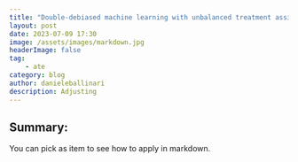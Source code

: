 ```yaml
---
title: "Double-debiased machine learning with unbalanced treatment assignment"
layout: post
date: 2023-07-09 17:30
image: /assets/images/markdown.jpg
headerImage: false
tag:
    - ate
category: blog
author: danieleballinari
description: Adjusting
---
```


## Summary:

You can pick as item to see how to apply in markdown.
